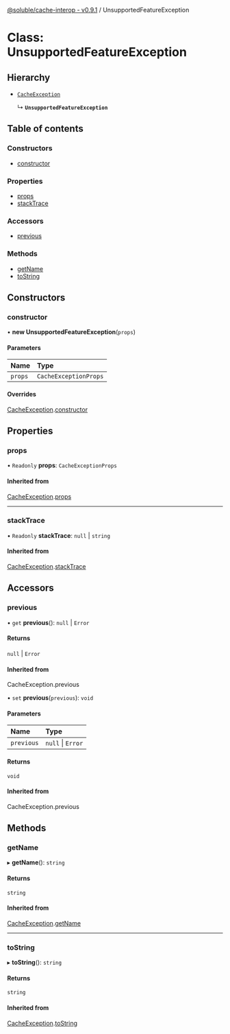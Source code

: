[@soluble/cache-interop - v0.9.1](../README.md) / UnsupportedFeatureException

# Class: UnsupportedFeatureException

## Hierarchy

- [`CacheException`](CacheException.md)

  ↳ **`UnsupportedFeatureException`**

## Table of contents

### Constructors

- [constructor](UnsupportedFeatureException.md#constructor)

### Properties

- [props](UnsupportedFeatureException.md#props)
- [stackTrace](UnsupportedFeatureException.md#stacktrace)

### Accessors

- [previous](UnsupportedFeatureException.md#previous)

### Methods

- [getName](UnsupportedFeatureException.md#getname)
- [toString](UnsupportedFeatureException.md#tostring)

## Constructors

### constructor

• **new UnsupportedFeatureException**(`props`)

#### Parameters

| Name | Type |
| :------ | :------ |
| `props` | `CacheExceptionProps` |

#### Overrides

[CacheException](CacheException.md).[constructor](CacheException.md#constructor)

## Properties

### props

• `Readonly` **props**: `CacheExceptionProps`

#### Inherited from

[CacheException](CacheException.md).[props](CacheException.md#props)

___

### stackTrace

• `Readonly` **stackTrace**: ``null`` \| `string`

#### Inherited from

[CacheException](CacheException.md).[stackTrace](CacheException.md#stacktrace)

## Accessors

### previous

• `get` **previous**(): ``null`` \| `Error`

#### Returns

``null`` \| `Error`

#### Inherited from

CacheException.previous

• `set` **previous**(`previous`): `void`

#### Parameters

| Name | Type |
| :------ | :------ |
| `previous` | ``null`` \| `Error` |

#### Returns

`void`

#### Inherited from

CacheException.previous

## Methods

### getName

▸ **getName**(): `string`

#### Returns

`string`

#### Inherited from

[CacheException](CacheException.md).[getName](CacheException.md#getname)

___

### toString

▸ **toString**(): `string`

#### Returns

`string`

#### Inherited from

[CacheException](CacheException.md).[toString](CacheException.md#tostring)

